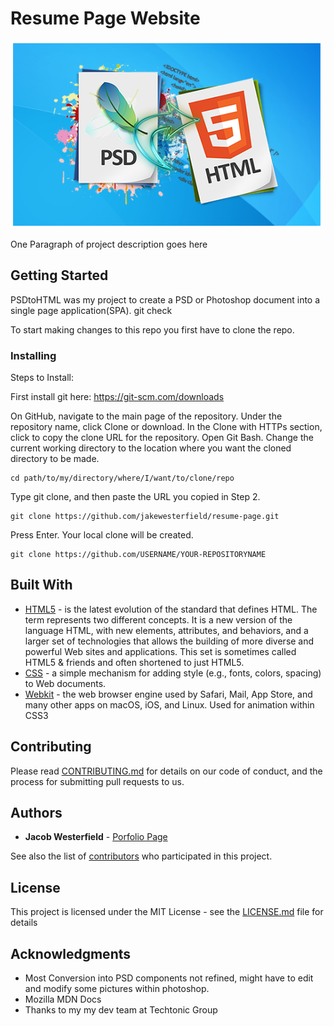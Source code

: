 # Resume Page Website
![alt text](assets/images/psdtohtml.png)

One Paragraph of project description goes here

## Getting Started

PSDtoHTML was my project to create a PSD or Photoshop document into a single page application(SPA). git check

To start making changes to this repo you first have to clone the repo.


### Installing

Steps to Install: 

First install git here:
https://git-scm.com/downloads

On GitHub, navigate to the main page of the repository.
Under the repository name, click Clone or download.
In the Clone with HTTPs section, click  to copy the clone URL for the repository.
Open Git Bash.
Change the current working directory to the location where you want the cloned directory to be made.

```
cd path/to/my/directory/where/I/want/to/clone/repo
```

Type git clone, and then paste the URL you copied in Step 2.

```
git clone https://github.com/jakewesterfield/resume-page.git
```

Press Enter. Your local clone will be created.
```
git clone https://github.com/USERNAME/YOUR-REPOSITORYNAME
```

## Built With

* [HTML5](https://developer.mozilla.org/en-US/docs/Web/Guide/HTML/HTML5) - is the latest evolution of the standard that defines HTML. The term represents two different concepts. It is a new version of the language HTML, with new elements, attributes, and behaviors, and a larger set of technologies that allows the building of more diverse and powerful Web sites and applications. This set is sometimes called HTML5 & friends and often shortened to just HTML5.
* [CSS](https://developer.mozilla.org/en-US/docs/Web/CSS/CSS3) - a simple mechanism for adding style (e.g., fonts, colors, spacing) to Web documents.
* [Webkit](https://webkit.org/status/) -  the web browser engine used by Safari, Mail, App Store, and many other apps on macOS, iOS, and Linux. Used for animation within CSS3

## Contributing

Please read [CONTRIBUTING.md](https://gist.github.com/) for details on our code of conduct, and the process for submitting pull requests to us.

## Authors

* **Jacob Westerfield** - [Porfolio Page](http://jakewesterfield.herokuapp.com/)

See also the list of [contributors](https://github.com/jakewesterfield/resume-page/settings/collaboration) who participated in this project.

## License

This project is licensed under the MIT License - see the [LICENSE.md](LICENSE.md) file for details

## Acknowledgments

* Most Conversion into PSD components not refined, might have to edit and modify some pictures within photoshop.
* Mozilla MDN Docs
* Thanks to my my dev team at Techtonic Group
